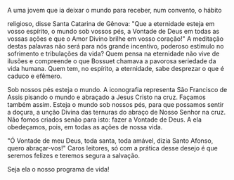 
A uma jovem que ia deixar o mundo para receber, num convento, o hábito

religioso, disse Santa Catarina de Gênova: "Que a eternidade esteja em vosso espírito, o mundo sob vossos pés, a Vontade de Deus em todas as vossas ações e que o Amor Divino brilhe em vosso coração!" A meditação destas palavras não será para nós grande incentivo, poderoso estímulo no sofrimento e tribulações da vida? Quem pensa na eternidade não vive de ilusões e compreende o que Bossuet chamava a pavorosa seriedade da vida humana. Quem tem, no espírito, a eternidade, sabe desprezar o que é caduco e efêmero.

Sob nossos pés esteja o mundo. A iconografia representa São Francisco de Assis pisando o mundo e abraçado a Jesus Cristo na cruz. Façamos também assim. Esteja o mundo sob nossos pés, para que possamos sentir a doçura, a unção Divina das ternuras do abraço de Nosso Senhor na cruz. Não fomos criados senão para isto: fazer a Vontade de Deus. A ela obedeçamos, pois, em todas as ações de nossa vida.

"Ó Vontade de meu Deus, toda santa, toda amável, dizia Santo Afonso, quero abraçar-vos!" Caros leitores, só com a prática desse desejo é que seremos felizes e teremos segura a salvação.

Seja ela o nosso programa de vida!

